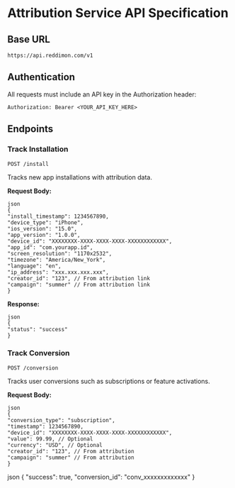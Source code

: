 # Attribution Service API Specification

## Base URL

`https://api.reddimon.com/v1`

## Authentication

All requests must include an API key in the Authorization header:

`Authorization: Bearer <YOUR_API_KEY_HERE>`

## Endpoints

### Track Installation

`POST /install`

Tracks new app installations with attribution data.

**Request Body:**

```
json
{
"install_timestamp": 1234567890,
"device_type": "iPhone",
"ios_version": "15.0",
"app_version": "1.0.0",
"device_id": "XXXXXXXX-XXXX-XXXX-XXXX-XXXXXXXXXXXX",
"app_id": "com.yourapp.id",
"screen_resolution": "1170x2532",
"timezone": "America/New_York",
"language": "en",
"ip_address": "xxx.xxx.xxx.xxx",
"creator_id": "123", // From attribution link
"campaign": "summer" // From attribution link
}
```

**Response:**

```
json
{
"status": "success"
}
```

### Track Conversion

`POST /conversion`

Tracks user conversions such as subscriptions or feature activations.

**Request Body:**

```
json
{
"conversion_type": "subscription",
"timestamp": 1234567890,
"device_id": "XXXXXXXX-XXXX-XXXX-XXXX-XXXXXXXXXXXX",
"value": 99.99, // Optional
"currency": "USD", // Optional
"creator_id": "123", // From attribution
"campaign": "summer" // From attribution
}
```

json
{
"success": true,
"conversion_id": "conv_xxxxxxxxxxxxx"
}
